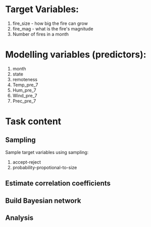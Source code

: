 # Target Variables:
1. fire_size - how big the fire can grow
1. fire_mag - what is the fire's magnitude
1. Number of fires in a month

# Modelling variables (predictors):
1. month
1. state
1. remoteness
1. Temp_pre_7
1. Hum_pre_7
1. Wind_pre_7
1. Prec_pre_7

# Task content
## Sampling 
Sample target variables using sampling:
1. accept-reject
1. probability-propotional-to-size

## Estimate correlation coefficients

## Build Bayesian network

## Analysis